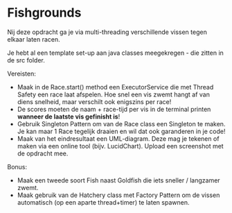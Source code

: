 # **Fishgrounds**

Nij deze opdracht ga je via multi-threading verschillende vissen tegen elkaar laten racen.

Je hebt al een template set-up aan java classes meegekregen - die zitten in de src folder.

Vereisten:
* Maak in de Race.start() method een ExecutorService die met Thread Safety een race laat afspelen. Hoe snel een vis zwemt hangt af van diens snelheid, maar verschilt ook enigszins per race!
* De scores moeten de naam + race-tijd per vis in de terminal printen **wanneer de laatste vis gefinisht is**!
* Gebruik Singleton Pattern om van de Race class een Singleton te maken. Je kan maar 1 Race tegelijk draaien en wil dat ook garanderen in je code!
* Maak van het eindresultaat een UML-diagram. Deze mag je tekenen of maken via een online tool (bijv. LucidChart). Upload een screenshot met de opdracht mee.

Bonus:
* Maak een tweede soort Fish naast Goldfish die iets sneller / langzamer zwemt.
* Maak gebruik van de Hatchery class met Factory Pattern om de vissen automatisch (op een aparte thread+timer) te laten spawnen.
